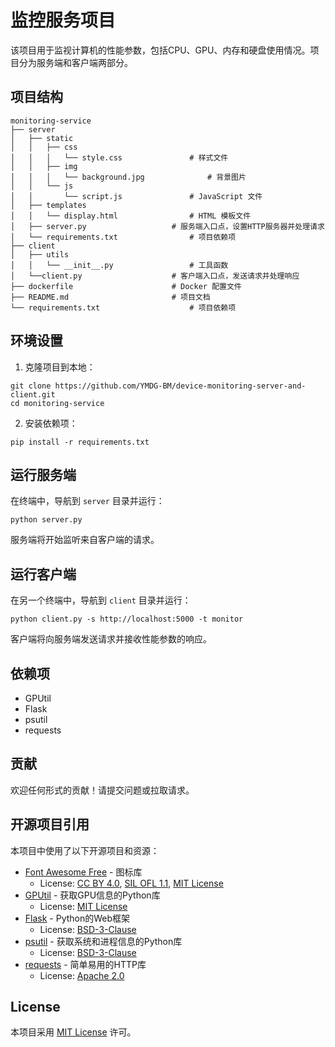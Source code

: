 # 监控服务项目

该项目用于监视计算机的性能参数，包括CPU、GPU、内存和硬盘使用情况。项目分为服务端和客户端两部分。

## 项目结构

```
monitoring-service
├── server
│   ├── static
│   │   ├── css
│   │   │   └── style.css				# 样式文件
│   │   ├── img
│   │   │   └── background.jpg				# 背景图片
│   │   └── js
│   │       └── script.js				# JavaScript 文件
│   ├── templates
│   │   └── display.html				# HTML 模板文件
│   ├── server.py					# 服务端入口点，设置HTTP服务器并处理请求
│   └── requirements.txt				# 项目依赖项
├── client
│   ├── utils
│   │   └── __init__.py					# 工具函数
│   └──client.py					# 客户端入口点，发送请求并处理响应
├── dockerfile						# Docker 配置文件
├── README.md						# 项目文档
└── requirements.txt					# 项目依赖项
```

## 环境设置

1. 克隆项目到本地：
```
git clone https://github.com/YMDG-BM/device-monitoring-server-and-client.git
cd monitoring-service
```

2. 安装依赖项：
```
pip install -r requirements.txt
```

## 运行服务端

在终端中，导航到 `server` 目录并运行：
```
python server.py
```

服务端将开始监听来自客户端的请求。

## 运行客户端

在另一个终端中，导航到 `client` 目录并运行：
```
python client.py -s http://localhost:5000 -t monitor
```

客户端将向服务端发送请求并接收性能参数的响应。

## 依赖项

- GPUtil
- Flask
- psutil
- requests

## 贡献

欢迎任何形式的贡献！请提交问题或拉取请求。

## 开源项目引用

本项目中使用了以下开源项目和资源：

- [Font Awesome Free](https://fontawesome.com) - 图标库
  - License: [CC BY 4.0](https://creativecommons.org/licenses/by/4.0/), [SIL OFL 1.1](https://scripts.sil.org/OFL), [MIT License](https://opensource.org/licenses/MIT)
- [GPUtil](https://github.com/anderskm/gputil) - 获取GPU信息的Python库
  - License: [MIT License](https://opensource.org/licenses/MIT)
- [Flask](https://flask.palletsprojects.com/) - Python的Web框架
  - License: [BSD-3-Clause](https://opensource.org/licenses/BSD-3-Clause)
- [psutil](https://github.com/giampaolo/psutil) - 获取系统和进程信息的Python库
  - License: [BSD-3-Clause](https://opensource.org/licenses/BSD-3-Clause)
- [requests](https://github.com/psf/requests) - 简单易用的HTTP库
  - License: [Apache 2.0](https://opensource.org/licenses/Apache-2.0)

## License

本项目采用 [MIT License](https://opensource.org/licenses/MIT) 许可。
